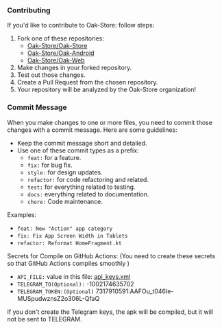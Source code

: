 ### Contributing


If you'd like to contribute to Oak-Store: follow steps:

1. Fork one of these repositories: 
   - [Oak-Store/Oak-Store](https://github.com/Oak-Store/Oak-Store)
   - [Oak-Store/Oak-Android](https://github.com/Oak-Store/Oak-Android)
   - [Oak-Store/Oak-Web](https://github.com/Oak-Store/Oak-Web)
2. Make changes in your forked repository.
3. Test out those changes.
4. Create a Pull Request from the chosen repository.
5. Your repository will be analyzed by the Oak-Store organization!

### Commit Message

When you make changes to one or more files, you need to commit those changes with a commit message. Here are some guidelines:

- Keep the commit message short and detailed.
- Use one of these commit types as a prefix:
  - `feat:` for a feature.
  - `fix:` for bug fix.
  - `style:` for design updates.
  - `refactor:` for code refactoring and related.
  - `test:` for everything related to testing.
  - `docs:` everything related to documentation.
  - `chore:` Code maintenance.

Examples:
- `feat: New "Action" app category`
- `fix: Fix App Screen Width in Tablets`
- `refactor: Reformat HomeFragment.kt`

Secrets for Compile on GitHub Actions: 
(You need to create these secrets so that GitHub Actions compiles smoothly )

- `API_FILE:` value in this file: [api_keys.xml](https://github.com/Oak-Store/.github/tree/main/profile/api_keys.xml)
- `TELEGRAM_TO(Optional):` -1002174635702
- `TELEGRAM_TOKEN:(Optional)` 7317910591:AAFOu_t046Ie-MUSpudwznsZ2o306L-QfaQ

If you don't create the Telegram keys, the apk will be compiled, but it will not be sent to TELEGRAM.
